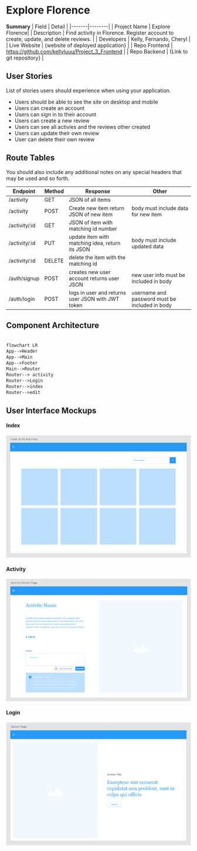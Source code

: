 # Explore Florence

**Summary**
| Field | Detail |
|-------|--------|
| Project Name | Explore Florence|
| Description | Find activity in Florence. Register account to create, update, and delete reviews.   |
| Developers | Kelly, Fernando, Cheryl |
| Live Website | {website of deployed application} |
| Repo Frontend | https://github.com/kellyluuu/Project_3_Frontend |
| Repo Backend | {Link to git repository} |


## User Stories

List of stories users should experience when using your application.

- Users should be able to see the site on desktop and mobile
- Users can create an account
- Users can sign in to their account
- Users can create a new review
- Users can see all activies and the reviews other created
- Users can update their own review
- User can delete their own review

## Route Tables


You should also include any additional notes on any special headers that may be used and so forth.

| Endpoint | Method | Response | Other |
| -------- | ------ | -------- | ----- |
| /activity | GET | JSON of all items | |
| /activity | POST | Create new item return JSON of new item | body must include data for new item |
| /activity/:id | GET | JSON of item with matching id number | |
| /activity/:id | PUT | update item with matching idea, return its JSON | body must include updated data |
| /activity/:id | DELETE | delete the item with the matching id | |
| /auth/signup | POST | creates new user account returns user JSON | new user info must be included in body 
| /auth/login | POST | logs in user and returns user JSON with JWT token | username and password must be included in body |

## Component Architecture


```mermaid

flowchart LR
App-->Header
App-->Main
App-->Footer
Main-->Router
Router--> activity
Router-->Login
Router-->index
Router-->edit

```

## User Interface Mockups

#### Index 
![Index](./doc/index.png)

#### Activity 
![Activity](./doc/activity.png)

#### Login 
![Login](./doc/splash.png)




